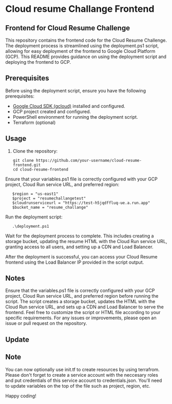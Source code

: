 # Cloud resume Challange Frontend
## Frontend for Cloud Resume Challenge

This repository contains the frontend code for the Cloud Resume Challenge. The deployment process is streamlined using the deployment.ps1 script, allowing for easy deployment of the frontend to Google Cloud Platform (GCP). This README provides guidance on using the deployment script and deploying the frontend to GCP.

## Prerequisites
Before using the deployment script, ensure you have the following prerequisites:

- [Google Cloud SDK (gcloud)](https://cloud.google.com/sdk/docs/install) installed and configured.
- GCP project created and configured.
- PowerShell environment for running the deployment script.
- Terraform (optional)

## Usage

1. Clone the repository:
   ```
   git clone https://github.com/your-username/cloud-resume-frontend.git
   cd cloud-resume-frontend

Ensure that your variables.ps1 file is correctly configured with your GCP project, Cloud Run service URL, and preferred region:

```
   $region = "us-east1"
   $project = "resumechallangetest"
   $cloudrunserviceurl = "https://test-h5jqdffluq-ue.a.run.app"
   $bucket_name = "resume_challange"
```
Run the deployment script:

```
   .\deployment.ps1
```
Wait for the deployment process to complete. This includes creating a storage bucket, updating the resume HTML with the Cloud Run service URL, granting access to all users, and setting up a CDN and Load Balancer.

After the deployment is successful, you can access your Cloud Resume frontend using the Load Balancer IP provided in the script output.

## Notes
Ensure that the variables.ps1 file is correctly configured with your GCP project, Cloud Run service URL, and preferred region before running the script.
The script creates a storage bucket, updates the HTML with the Cloud Run service URL, and sets up a CDN and Load Balancer to serve the frontend.
Feel free to customize the script or HTML file according to your specific requirements. For any issues or improvements, please open an issue or pull request on the repository.

## Update
## Note
You can now optionally use init.tf to create resources by using terrafrom. Please don't forget to create a service account with the neccesary roles and put credentials of this service account to credentials.json. 
You'll need to update variables on the top of the file such as project, region, etc. 


Happy coding!
